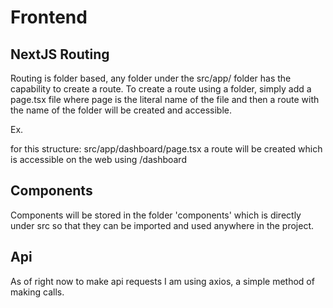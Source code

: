 # Frontend
## NextJS Routing

Routing is folder based, any folder under the src/app/ folder has the capability to create a route. To create a route using a folder, simply add a page.tsx file where page is the literal name of the file and then a route with the name of the folder will be created and accessible.

Ex.

for this structure: src/app/dashboard/page.tsx a route will be created which is accessible on the web using /dashboard

## Components

Components will be stored in the folder 'components' which is directly under src so that they can be imported and used anywhere in the project.

## Api

As of right now to make api requests I am using axios, a simple method of making calls.